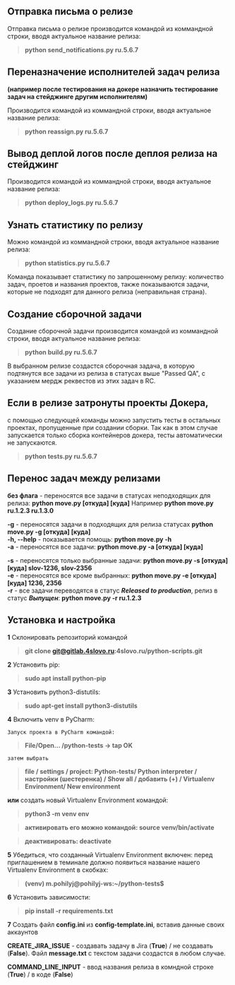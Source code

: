 ## Отправка письма о релизе
Отправка письма о релизе производится командой из коммандной строки, вводя актуальное название релиза:
> **python send_notifications.py ru.5.6.7**

## Переназначение исполнителей задач релиза 
**(например после тестирования на докере назначить тестирование задач на стейджинге другим исполнителям)**

Производится командой из коммандной строки, вводя актуальное название релиза:
> **python reassign.py ru.5.6.7**

## Вывод деплой логов после деплоя релиза на стейджинг 

Производится командой из коммандной строки, вводя актуальное название релиза:
> **python deploy_logs.py ru.5.6.7**

## Узнать статистику по релизу
Можно командой из коммандной строки, вводя актуальное название релиза:
> **python statistics.py ru.5.6.7**

Команда показывает статистику по запрошенному релизу: количество задач, проетов и названия проектов, 
также показываются задачи, которые не подходят для данного релиза (неправильная страна).

## Создание сборочной задачи
Создание сборочной задачи производится командой из коммандной строки, вводя актуальное название релиза:
> **python build.py ru.5.6.7**

В выбранном релизе создастся сборочная задача, в которую подтянутся все задачи из релиза в статусах выше "Passed QA",
с указанием мердж реквестов из этих задач в RC.

## Если в релизе затронуты проекты Докера, 
с помощью следующей команды можно запустить тесты в остальных проектах, пропущенные при создании сборки. Так как в этом 
случае запускается только сборка контейнеров докера, тесты автоматически не запускаются.
> **python tests.py ru.5.6.7** 

## Перенос задач между релизами
**без флага** - переносятся все задачи в статусах неподходящих для релиза: **python move.py [откуда] [куда]**
  Например **python move.py ru.1.2.3 ru.1.3.0**
  
**-g** - переносятся задачи в подходящих для релиза статусах **python move.py -g [откуда] [куда]**  
**-h, --help** - показывается помощь: **python move.py -h**  
**-a** - переносятся все задачи: **python move.py -a [откуда] [куда]** 

**-s** - переносятся только выбранные задачи: **python move.py -s [откуда] [куда] slov-1236, slov-2356**   
**-e** - переносятся все кроме выбранных: **python move.py -e [откуда] [куда] 1236, 2356**  
**-r** - все задачи переводятся в статус ***Released to production***, релиз в статус ***Выпущен***: **python move.py -r ru.1.2.3**

## Установка и настройка

**1** Склонировать репозиторий командой
> **git clone git@gitlab.4slovo.ru:4slovo.ru/python-scripts.git**

**2** Установить pip: 
> **sudo apt install python-pip**

**3** Установить python3-distutils: 
> **sudo apt-get install python3-distutils**

**4** Включить venv в PyCharm:
    
    Запуск проекта в PyCharm командой:

> **File/Open... /python-tests -> tap OK**

    затем выбрать

> **file / settings / project: Python-tests/ Python interpreter / настройки (шестеренка) / Show all / добавить (+) / Virtualenv Environment/ New environment**
                           
   **или** создать новый Virtualenv Environment командой:
                           
> **python3 -m venv env**

> **активировать его можно командой: source venv/bin/activate**

> **деактивировать: deactivate**
                         

**5** Убедиться, что созданный Virtualenv Environment включен: перед приглашением в теминале должно появиться 
    название нашего Virtualenv Environment в скобках:
                           
> **(venv) m.pohilyj@pohilyj-ws:~/python-tests$**

**6** Установить зависимости: 
> **pip install -r requirements.txt**

**7** Создать файл **config.ini** из **config-template.ini**, вставив данные своих аккаунтов

**CREATE_JIRA_ISSUE** - создавать задачу в Jira (**True**) / не создавать (**False**). Файл **message.txt** с текстом задачи создастся в любом случае.

**COMMAND_LINE_INPUT** - ввод названия релиза в комндной строке (**True**) / в коде (**False**)

